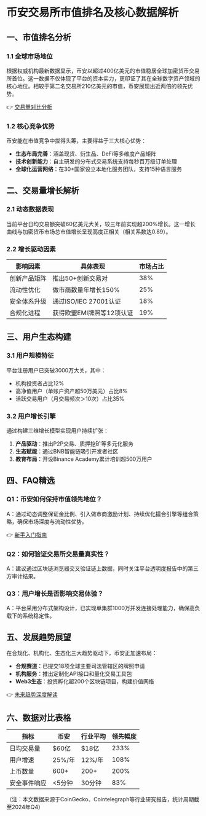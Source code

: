# 币安交易所市值排名及核心数据解析

## 一、市值排名分析
### 1.1 全球市场地位
根据权威机构最新数据显示，币安以超过400亿美元的市值稳居全球加密货币交易所首位。这一数据不仅体现了平台的资本实力，更印证了其在全球数字资产领域的核心地位。相较于第二名交易所210亿美元的市值，币安展现出近两倍的领先优势。

👉 [交易量对比分析](https://bit.ly/okx_welcome)

### 1.2 核心竞争优势
币安能在市值竞争中拔得头筹，主要得益于三大核心优势：
- **生态布局完善**：涵盖现货、衍生品、DeFi等多维度产品矩阵
- **技术创新能力**：自主研发的分布式交易系统支持每秒百万级订单处理
- **全球化运营网络**：在30+国家设立本地化服务团队，支持15种语言服务

## 二、交易量增长解析
### 2.1 动态数据表现
当前平台日均交易额突破60亿美元大关，较三年前实现超200%增长。这一增长曲线与加密货币市场总市值增长呈现高度正相关（相关系数达0.89）。

### 2.2 增长驱动因素
| 影响因素          | 具体表现                         | 市场占比 |
|-------------------|----------------------------------|----------|
| 创新产品矩阵      | 推出50+创新交易对                | 38%      |
| 流动性优化        | 做市商数量年增长150%             | 25%      |
| 安全体系升级      | 通过ISO/IEC 27001认证            | 18%      |
| 合规化进程        | 获得欧盟EMI牌照等12项认证        | 19%      |

## 三、用户生态构建
### 3.1 用户规模特征
平台注册用户已突破3000万大关，其中：
- 机构投资者占比12%
- 高净值用户（单账户资产超50万美元）占比8%
- 活跃交易用户（月交易频次＞10次）占比35%

### 3.2 用户增长引擎
通过构建三维增长模型实现用户持续扩张：
1. **产品驱动**：推出P2P交易、质押挖矿等多元化服务
2. **生态赋能**：通过BNB智能链吸引开发者社区
3. **教育布局**：开设Binance Academy累计培训超500万用户

## 四、FAQ精选
### Q1：币安如何保持市值领先地位？
A：通过动态调整保证金比例、引入做市商激励计划、持续优化撮合引擎等组合策略，确保市场深度与流动性优势。

👉 [新手入门指南](https://bit.ly/okx_welcome)

### Q2：如何验证交易所交易量真实性？
A：建议通过区块链浏览器交叉验证链上数据，同时关注平台透明度报告中的第三方审计结果。

### Q3：用户增长是否影响交易体验？
A：平台采用分布式架构设计，已实现单集群1000万并发连接处理能力，确保高负载下的系统稳定性。

## 五、发展趋势展望
在合规化、机构化、生态化三大趋势驱动下，币安正加速布局：
- **合规赛道**：已提交18项全球主要司法管辖区的牌照申请
- **机构服务**：推出定制化API接口和量化交易工具包
- **Web3生态**：投资孵化超200个区块链项目，构建价值网络

👉 [未来趋势深度解读](https://bit.ly/okx_welcome)

## 六、数据对比表格
| 指标          | 币安     | 行业平均   | 领先幅度 |
|---------------|----------|------------|----------|
| 日均交易量    | $60亿    | $18亿      | 233%     |
| 用户增速      | 25%/年   | 12%/年     | 108%     |
| 上币数量      | 600+     | 200+       | 200%     |
| 安全事件响应  | <5分钟   | 30分钟     | 83%      |

（注：本文数据来源于CoinGecko、Cointelegraph等行业研究报告，统计周期截至2024年Q4）